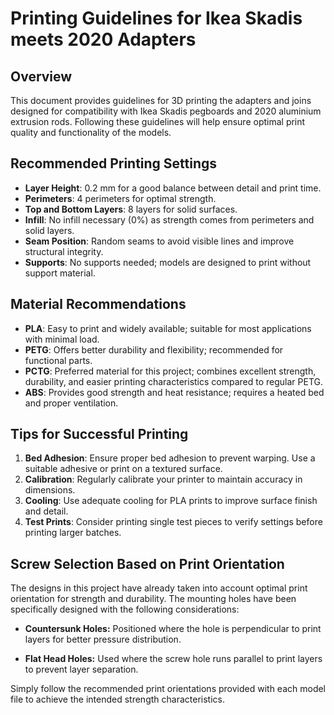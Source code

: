# Printing Guidelines for Ikea Skadis meets 2020 Adapters

## Overview

This document provides guidelines for 3D printing the adapters and joins designed for compatibility with Ikea Skadis pegboards and 2020 aluminium extrusion rods. Following these guidelines will help ensure optimal print quality and functionality of the models.

## Recommended Printing Settings

- **Layer Height**: 0.2 mm for a good balance between detail and print time.
- **Perimeters**: 4 perimeters for optimal strength.
- **Top and Bottom Layers**: 8 layers for solid surfaces.
- **Infill**: No infill necessary (0%) as strength comes from perimeters and solid layers.
- **Seam Position**: Random seams to avoid visible lines and improve structural integrity.
- **Supports**: No supports needed; models are designed to print without support material.

## Material Recommendations

- **PLA**: Easy to print and widely available; suitable for most applications with minimal load.
- **PETG**: Offers better durability and flexibility; recommended for functional parts.
- **PCTG**: Preferred material for this project; combines excellent strength, durability, and easier printing characteristics compared to regular PETG.
- **ABS**: Provides good strength and heat resistance; requires a heated bed and proper ventilation.

## Tips for Successful Printing

1. **Bed Adhesion**: Ensure proper bed adhesion to prevent warping. Use a suitable adhesive or print on a textured surface.
2. **Calibration**: Regularly calibrate your printer to maintain accuracy in dimensions.
3. **Cooling**: Use adequate cooling for PLA prints to improve surface finish and detail.
4. **Test Prints**: Consider printing single test pieces to verify settings before printing larger batches.

## Screw Selection Based on Print Orientation

The designs in this project have already taken into account optimal print orientation for strength and durability. The mounting holes have been specifically designed with the following considerations:

- **Countersunk Holes:** Positioned where the hole is perpendicular to print layers for better pressure distribution.

- **Flat Head Holes:** Used where the screw hole runs parallel to print layers to prevent layer separation.

Simply follow the recommended print orientations provided with each model file to achieve the intended strength characteristics.
